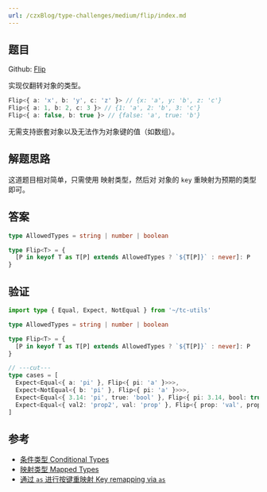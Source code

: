 ```yaml
---
url: /czxBlog/type-challenges/medium/flip/index.md
---
```

## 题目

Github: [Flip](https://github.com/type-challenges/type-challenges/blob/main/questions/04179-medium-flip/)

实现仅翻转对象的类型。

```ts
Flip<{ a: 'x', b: 'y', c: 'z' }> // {x: 'a', y: 'b', z: 'c'}
Flip<{ a: 1, b: 2, c: 3 }> // {1: 'a', 2: 'b', 3: 'c'}
Flip<{ a: false, b: true }> // {false: 'a', true: 'b'}
```

无需支持嵌套对象以及无法作为对象键的值（如数组）。

## 解题思路

这道题目相对简单，只需使用 映射类型，然后对 对象的 `key` 重映射为预期的类型即可。

## 答案

```ts
type AllowedTypes = string | number | boolean

type Flip<T> = {
  [P in keyof T as T[P] extends AllowedTypes ? `${T[P]}` : never]: P
}
```

## 验证

```ts twoslash
import type { Equal, Expect, NotEqual } from '~/tc-utils'

type AllowedTypes = string | number | boolean

type Flip<T> = {
  [P in keyof T as T[P] extends AllowedTypes ? `${T[P]}` : never]: P
}

// ---cut---
type cases = [
  Expect<Equal<{ a: 'pi' }, Flip<{ pi: 'a' }>>>,
  Expect<NotEqual<{ b: 'pi' }, Flip<{ pi: 'a' }>>>,
  Expect<Equal<{ 3.14: 'pi', true: 'bool' }, Flip<{ pi: 3.14, bool: true }>>>,
  Expect<Equal<{ val2: 'prop2', val: 'prop' }, Flip<{ prop: 'val', prop2: 'val2' }>>>,
]
```

## 参考

* [条件类型 Conditional Types](https://www.typescriptlang.org/docs/handbook/2/conditional-types.html)
* [映射类型 Mapped Types](https://www.typescriptlang.org/docs/handbook/2/mapped-types.html)
* [通过 `as` 进行按键重映射 Key remapping via `as`](https://www.typescriptlang.org/docs/handbook/2/mapped-types.html#key-remapping-via-as)
